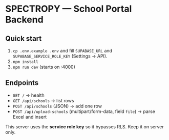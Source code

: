 # SPECTROPY — School Portal Backend

## Quick start
1) `cp .env.example .env` and fill `SUPABASE_URL` and `SUPABASE_SERVICE_ROLE_KEY` (Settings → API).
2) `npm install`
3) `npm run dev` (starts on :4000)

## Endpoints
- `GET /` -> health
- `GET /api/schools` -> list rows
- `POST /api/schools` (JSON) -> add one row
- `POST /api/upload-schools` (multipart/form-data, field `file`) -> parse Excel and insert

This server uses the **service role key** so it bypasses RLS. Keep it on server only.
